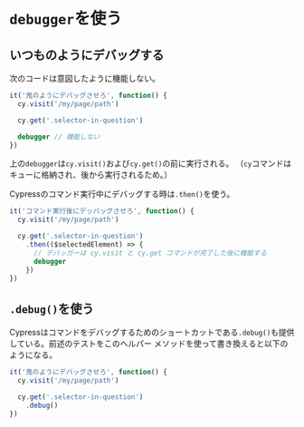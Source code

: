 # `debugger`を使う

## いつものようにデバッグする

次のコードは意図したように機能しない。

```javascript
it('鬼のようにデバッグさせろ', function() {
  cy.visit('/my/page/path')

  cy.get('.selector-in-question')

  debugger // 機能しない
})
```

上の`debugger`は`cy.visit()`および`cy.get()`の前に実行される。
（`cy`コマンドはキューに格納され、後から実行されるため。）

Cypressのコマンド実行中にデバッグする時は`.then()`を使う。

```javascript
it('コマンド実行後にデッバッグさせろ', function() {
  cy.visit('/my/page/path')

  cy.get('.selector-in-question')
    .then(($selectedElement) => {
      // デバッガーは cy.visit と cy.get コマンドが完了した後に機能する
      debugger
    })
})
```

## `.debug()`を使う

Cypressはコマンドをデバッグするためのショートカットである`.debug()`も提供している。前述のテストをこのヘルパー メソッドを使って書き換えると以下のようになる。

```javascript
it('鬼のようにデバッグさせろ', function() {
  cy.visit('/my/page/path')

  cy.get('.selector-in-question')
    .debug()
})
```
